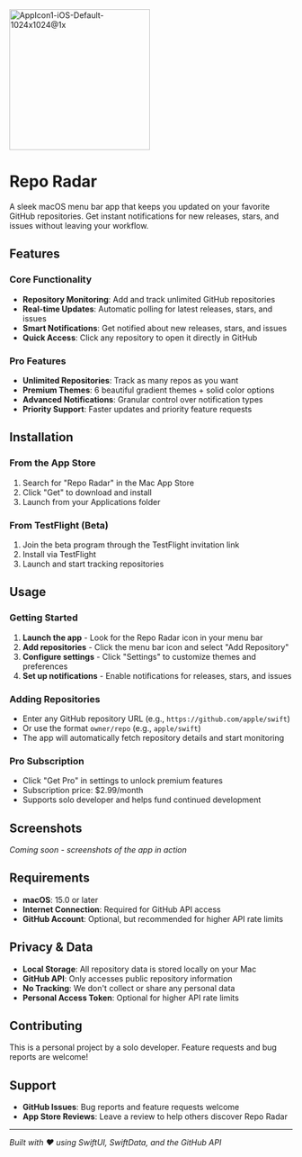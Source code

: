 
<img width="250" height="250" alt="AppIcon1-iOS-Default-1024x1024@1x" src="https://github.com/user-attachments/assets/2b70e294-e40b-4a3d-bd79-1aabda8b530b" />


# Repo Radar

A sleek macOS menu bar app that keeps you updated on your favorite GitHub repositories. Get instant notifications for new releases, stars, and issues without leaving your workflow.

## Features

### Core Functionality
- **Repository Monitoring**: Add and track unlimited GitHub repositories
- **Real-time Updates**: Automatic polling for latest releases, stars, and issues
- **Smart Notifications**: Get notified about new releases, stars, and issues
- **Quick Access**: Click any repository to open it directly in GitHub

### Pro Features
- **Unlimited Repositories**: Track as many repos as you want
- **Premium Themes**: 6 beautiful gradient themes + solid color options
- **Advanced Notifications**: Granular control over notification types
- **Priority Support**: Faster updates and priority feature requests

## Installation

### From the App Store
1. Search for "Repo Radar" in the Mac App Store
2. Click "Get" to download and install
3. Launch from your Applications folder

### From TestFlight (Beta)
1. Join the beta program through the TestFlight invitation link
2. Install via TestFlight
3. Launch and start tracking repositories

## Usage

### Getting Started
1. **Launch the app** - Look for the Repo Radar icon in your menu bar
2. **Add repositories** - Click the menu bar icon and select "Add Repository"
3. **Configure settings** - Click "Settings" to customize themes and preferences
4. **Set up notifications** - Enable notifications for releases, stars, and issues

### Adding Repositories
- Enter any GitHub repository URL (e.g., `https://github.com/apple/swift`)
- Or use the format `owner/repo` (e.g., `apple/swift`)
- The app will automatically fetch repository details and start monitoring

### Pro Subscription
- Click "Get Pro" in settings to unlock premium features
- Subscription price: $2.99/month
- Supports solo developer and helps fund continued development

## Screenshots

*Coming soon - screenshots of the app in action*

## Requirements

- **macOS**: 15.0 or later
- **Internet Connection**: Required for GitHub API access
- **GitHub Account**: Optional, but recommended for higher API rate limits

## Privacy & Data

- **Local Storage**: All repository data is stored locally on your Mac
- **GitHub API**: Only accesses public repository information
- **No Tracking**: We don't collect or share any personal data
- **Personal Access Token**: Optional for higher API rate limits

## Contributing

This is a personal project by a solo developer. Feature requests and bug reports are welcome!


## Support

- **GitHub Issues**: Bug reports and feature requests welcome
- **App Store Reviews**: Leave a review to help others discover Repo Radar

---

*Built with ❤️ using SwiftUI, SwiftData, and the GitHub API*
